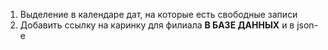 1. Выделение в календаре дат, на которые есть свободные записи
2. Добавить ссылку на каринку для филиала **В БАЗЕ ДАННЫХ** и в json-е